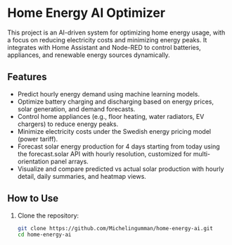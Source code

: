 # Home Energy AI Optimizer

This project is an AI-driven system for optimizing home energy usage, with a focus on reducing electricity costs and minimizing energy peaks. It integrates with Home Assistant and Node-RED to control batteries, appliances, and renewable energy sources dynamically.

## Features
- Predict hourly energy demand using machine learning models.
- Optimize battery charging and discharging based on energy prices, solar generation, and demand forecasts.
- Control home appliances (e.g., floor heating, water radiators, EV chargers) to reduce energy peaks.
- Minimize electricity costs under the Swedish energy pricing model (power tariff).
- Forecast solar energy production for 4 days starting from today using the forecast.solar API with hourly resolution, customized for multi-orientation panel arrays.
- Visualize and compare predicted vs actual solar production with hourly detail, daily summaries, and heatmap views.


## How to Use
1. Clone the repository:
   ```bash
   git clone https://github.com/Michelingumman/home-energy-ai.git
   cd home-energy-ai
  ```
